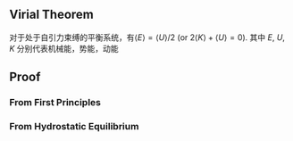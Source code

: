 ## Virial Theorem
对于处于自引力束缚的平衡系统，有$\langle E\rangle = \langle U \rangle /2$ (or $2\langle K \rangle + \langle U \rangle = 0$).
其中 $E$, $U$, $K$ 分别代表机械能，势能，动能
## Proof
### From First Principles
### From Hydrostatic Equilibrium

